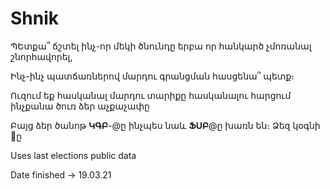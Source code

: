 # Shnik

ՊԵտքա՞ ճշտել ինչ-որ մեկի ծնունդը երբա որ հանկարծ չմոռանալ շնորհավորել, 

Ինչ-ինչ պատճառներով մարդու գրանցման հասցենա՞ պետք։

Ուզում եք հասկանալ մարդու տարիքը հասկանալու հարցում ինչքանա ծուռ ձեր աչքաչափը

Բայց ձեր ծանոթ **ԿԳԲ**-@ը ինչպես նաև **ՖՍԲ**@ը խառն են։ Ձեզ կօգնի :dog:ը 

Uses last elections public data

Date finished -> 19.03.21
